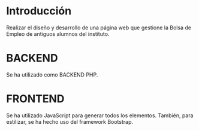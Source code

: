# Introducción
Realizar el diseño y desarrollo de una página web que gestione la Bolsa de Empleo de antiguos
alumnos del instituto.

# BACKEND
Se ha utilizado como BACKEND PHP.

# FRONTEND
Se ha utilizado JavaScript para generar todos los elementos. También, para estilizar, se ha hecho uso del framework Bootstrap.

